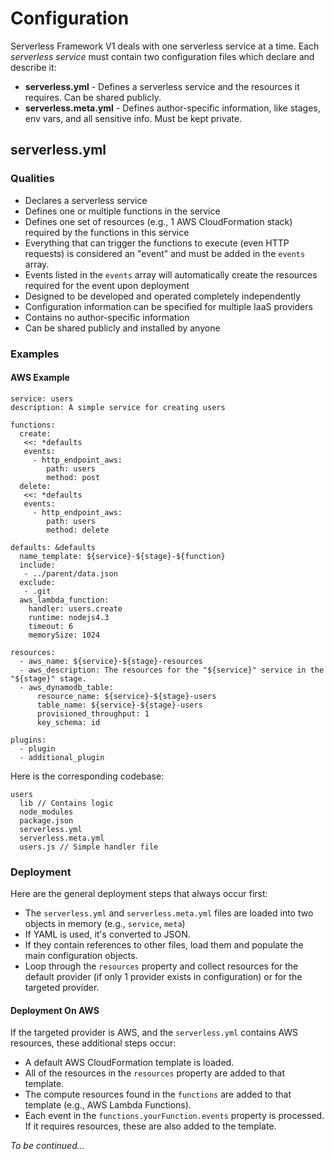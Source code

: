 # Configuration

Serverless Framework V1 deals with one serverless service at a time.  Each *serverless service* must contain two configuration files which declare and describe it:

* **serverless.yml** - Defines a serverless service and the resources it requires.  Can be shared publicly.
* **serverless.meta.yml** - Defines author-specific information, like stages, env vars, and all sensitive info.  Must be kept private.

## serverless.yml

### Qualities

* Declares a serverless service
* Defines one or multiple functions in the service
* Defines one set of resources (e.g., 1 AWS CloudFormation stack) required by the functions in this service
* Everything that can trigger the functions to execute (even HTTP requests) is considered an "event" and must be added in the `events` array.
* Events listed in the `events` array will automatically create the resources required for the event upon deployment
* Designed to be developed and operated completely independently
* Configuration information can be specified for multiple IaaS providers
* Contains no author-specific information
* Can be shared publicly and installed by anyone

### Examples

#### AWS Example

```
service: users
description: A simple service for creating users

functions:
  create:
   <<: *defaults
   events:
     - http_endpoint_aws:
        path: users
        method: post
  delete:
   <<: *defaults
   events:
     - http_endpoint_aws:
        path: users
        method: delete

defaults: &defaults
  name_template: ${service}-${stage}-${function}
  include:
   - ../parent/data.json
  exclude:
   - .git
  aws_lambda_function:
    handler: users.create
    runtime: nodejs4.3
    timeout: 6
    memorySize: 1024

resources:
  - aws_name: ${service}-${stage}-resources
  - aws_description: The resources for the "${service}" service in the "${stage}" stage.
  - aws_dynamodb_table:
      resource_name: ${service}-${stage}-users
      table_name: ${service}-${stage}-users
      provisioned_throughput: 1
      key_schema: id

plugins:
  - plugin
  - additional_plugin
```

Here is the corresponding codebase:

```
users
  lib // Contains logic 
  node_modules
  package.json
  serverless.yml
  serverless.meta.yml
  users.js // Simple handler file
```

### Deployment

Here are the general deployment steps that always occur first:

* The `serverless.yml` and `serverless.meta.yml` files are loaded into two objects in memory (e.g., `service`, `meta`)
* If YAML is used, it's converted to JSON.
* If they contain references to other files, load them and populate the main configuration objects.
* Loop through the `resources` property and collect resources for the default provider (if only 1 provider exists in configuration) or for the targeted provider.

#### Deployment On AWS

If the targeted provider is AWS, and the `serverless.yml` contains AWS resources, these additional steps occur:

* A default AWS CloudFormation template is loaded.
* All of the resources in the `resources` property are added to that template.
* The compute resources found in the `functions` are added to that template (e.g., AWS Lambda Functions).
* Each event in the `functions.yourFunction.events` property is processed.  If it requires resources, these are also added to the template.

*To be continued...*


